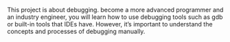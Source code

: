 This project is about debugging.
     become a more advanced programmer and an industry engineer, you will learn how to use debugging tools such as gdb or built-in tools that IDEs have. However, it’s important to understand the concepts and processes of debugging manually.